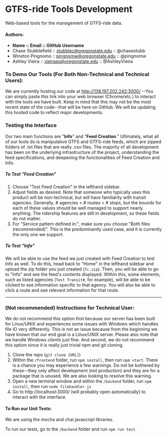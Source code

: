 # GTFS-ride Tools Development
Web-based tools for the management of GTFS-ride data.

#### Authors:
- **Name :: Email :: GitHub Username**
- Chase Stubblefield :: stubblec@oregonstate.edu :: @chasestubb
- Winston Pingnomo :: pingnomw@oregonstate.edu :: @pingnomw
- Ashley Vieira :: vieiraas@oregonstate.edu :: @AshleyVieira

### To Demo Our Tools (For Both Non-Technical and Technical Users):
We are currently hosting our code at http://138.197.202.242:3000/ --You can simply paste this link into your web browser (Chrome/etc.) to interact with the tools we have built. Keep in mind that this may not be the most recent state of the code--that will be here on GitHub. We will be updating this hosted code to reflect major developments.

### Testing the Interface
Our two main functions are "**Info**" and "**Feed Creation**." Ultimately, what all of our tools do is manipulative GTFS and GTFS-ride feeds, which are zipped folders of .txt files that are really .csv files. The majority of all development has been on the underlying infrastructure of the project, understanding the feed specifications, and deepening the functionalities of Feed Creation and Info.

##### To Test "Feed Creation"
1. Choose "Test Feed Creation" in the lefthand sidebar.
2. Adjust fields as desired. Note that someone who typically uses this product will be non-technical, but will have familiarity with transit agencies. Generally, # agencies < # routes < # stops, but the bounds for each of these values should be well managed to support nearly anything. The ridership features are still in development, so these fields do not matter. 
3. For "Service pattern defined in:", make sure you choose "Both files (recommended)". This is the predominantly used case, and it is currently the only one we support.

##### To Test "Info"
We will be able to use the feed we just created with Feed Creation to test Info as well. To do this, head back to "Home" in the lefthand sidebar and upload the zip folder you just created (`fc.zip`). Then, you will be able to go to "Info" and see the feed's contents displayed. Within this, some elements, such as listed agencies (`Test Transit#`, for example), will be able to be clicked to see information specific to that agency. You will also be able to click a route and see relevant information for that route.

---
### (Not recommended) Instructions for Technical User:
We do not recommend this option first because our server has been built for Linux/UNIX and experiences some issues with Windows which handles file IO very differently. This is not an issue because from the beginning we have known that our end goal is a Linux/UNIX server. Please also note that we handle Windows *clients* just fine. And second, we do not recommend this option since it is really just trivial npm and git cloning.

1. Clone the repo (`git clone [URL]`)
2. Within the `/frontend` folder, run `npm install`, then run `npm start`. There is a chance you may experience a few warnings. Do not be bothered by these--they only affect development (not production) and they are for a package that is unused. We are also looking to resolve this warning.
3. Open a new terminal window and within the `/backend` folder, run `npm install`, then run `node filehandler.js`
4. Go to http://localhost:3000/ (will probably open automatically) to interact with the interface.

#### To Run our Unit Tests:
We are using the mocha and chai javascript libraries.

To run our tests, go to the `/backend` folder and run `npm run test`.


